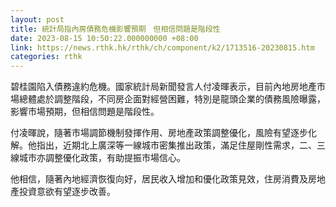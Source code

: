 ```yaml
---
layout: post
title: 統計局指內房債務危機影響預期　但相信問題是階段性
date: 2023-08-15 10:50:22.000000000 +08:00
link: https://news.rthk.hk/rthk/ch/component/k2/1713516-20230815.htm
categories: rthk
---
```


碧桂園陷入債務違約危機。國家統計局新聞發言人付凌暉表示，目前內地房地產市場總體處於調整階段，不同房企面對經營困難，特別是龍頭企業的債務風險曝露，影響市場預期，但相信問題是階段性。

付凌暉說，隨著市場調節機制發揮作用、房地產政策調整優化，風險有望逐步化解。他指出，近期北上廣深等一線城市密集推出政策，滿足住屋剛性需求，二、三線城市亦調整優化政策，有助提振市場信心。

他相信，隨著內地經濟恢復向好，居民收入增加和優化政策見效，住房消費及房地產投資意欲有望逐步改善。
